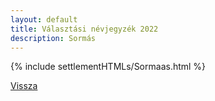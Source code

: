 ```yaml
---
layout: default
title: Választási névjegyzék 2022
description: Sormás
---
```


{% include settlementHTMLs/Sormaas.html %}

[Vissza](../)